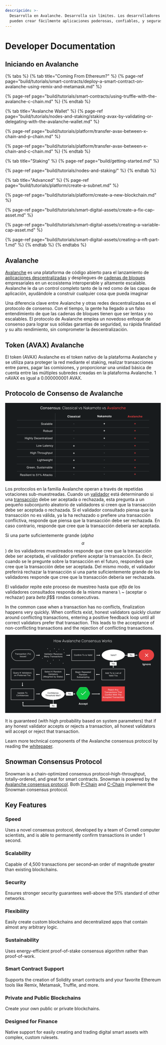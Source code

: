 ```yaml
---
descripción: >-
  Desarrolla en Avalanche. Desarrolla sin límites. Los desarrolladores que construyen en Avalanche
  pueden crear fácilmente aplicaciones poderosas, confiables, y seguras.
---
```


# Developer Documentation

## Iniciando en Avalanche

{% tabs %}
{% tab title="Coming From Ethereum?" %}
{% page-ref page="build/tutorials/smart-contracts/deploy-a-smart-contract-on-avalanche-using-remix-and-metamask.md" %}

{% page-ref page="build/tutorials/smart-contracts/using-truffle-with-the-avalanche-c-chain.md" %}
{% endtab %}

{% tab title="Avalanche Wallet" %}
{% page-ref page="build/tutorials/nodes-and-staking/staking-avax-by-validating-or-delegating-with-the-avalanche-wallet.md" %}

{% page-ref page="build/tutorials/platform/transfer-avax-between-x-chain-and-p-chain.md" %}

{% page-ref page="build/tutorials/platform/transfer-avax-between-x-chain-and-c-chain.md" %}
{% endtab %}

{% tab title="Staking" %}
{% page-ref page="build/getting-started.md" %}

{% page-ref page="build/tutorials/nodes-and-staking/" %}
{% endtab %}

{% tab title="Advanced" %}
{% page-ref page="build/tutorials/platform/create-a-subnet.md" %}

{% page-ref page="build/tutorials/platform/create-a-new-blockchain.md" %}

{% page-ref page="build/tutorials/smart-digital-assets/create-a-fix-cap-asset.md" %}

{% page-ref page="build/tutorials/smart-digital-assets/creating-a-variable-cap-asset.md" %}

{% page-ref page="build/tutorials/smart-digital-assets/creating-a-nft-part-1.md" %}
{% endtab %}
{% endtabs %}

## Avalanche

[Avalanche](https://avax.network) es una plataforma de código abierto para el lanzamiento de [aplicaciones descentralizadas](https://support.avalabs.org/en/articles/4587146-what-is-a-decentralized-application-dapp) y despliegues de [cadenas de bloques](http://support.avalabs.org/en/articles/4064677-what-is-a-blockchain) empresariales en un ecosistema interoperable y altamente escalable. Avalanche le da un control completo tanto de la red como de las capas de aplicación, ayudándole a construir cualquier cosa que pueda imaginar

Una diferencia clave entre Avalanche y otras redes descentralizadas es el protocolo de consenso. Con el tiempo, la gente ha llegado a un falso entendimiento de que las cadenas de bloques tienen que ser lentas y no escalables. El protocolo de Avalanche emplea un novedoso enfoque de consenso para lograr sus sólidas garantías de seguridad, su rápida finalidad y su alto rendimiento, sin comprometer la descentralización.

## Token \(AVAX\) Avalanche

El token \(AVAX\) Avalanche es el token nativo de la plataforma Avalanche y se utiliza para proteger la red mediante el staking, realizar transacciones entre pares, pagar las comisiones, y proporcionar una unidad básica de cuenta entre las múltiples subredes creadas en la plataforma Avalanche. 1 nAVAX es igual a 0.000000001 AVAX.

## Protocolo de Consenso de Avalanche

![Comparación de consenso](.gitbook/assets/consensus-comparison.png)

Los protocolos en la familia Avalanche operan a través de repetidas votaciones sub-muestreadas. Cuando un [validador](http://support.avalabs.org/en/articles/4064704-what-is-a-blockchain-validator) está determinando si una [transacción](http://support.avalabs.org/en/articles/4587384-what-is-a-transaction) debe ser aceptada o rechazada, esta pregunta a un pequeño subconjunto aleatorio de validadores si creen que la transacción debe ser aceptada o rechazada. Si el validador consultado piensa que la transacción no es válida, ya la ha rechazado o prefiere una transacción conflictiva, responde que piensa que la transacción debe ser rechazada. En caso contrario, responde que cree que la transacción debería ser aceptada.

Si una parte suficientemente grande \(_alpha_ $$α$$\) de los validadores muestreados responde que cree que la transacción debe ser aceptada, el validador prefiere aceptar la transacción. Es decir, cuando se le pregunte sobre la transacción en el futuro, responderá que cree que la transacción debe ser aceptada. Del mismo modo, el validador preferirá rechazar la transacción si una parte suficientemente grande de los validadores responde que cree que la transacción debería ser rechazada.

El validador repite este proceso de muestreo hasta que _alfa_ de los validadores consultados responda de la misma manera \ ~ (aceptar o rechazar) para _beta_ $β$$$ rondas consecutivas.

In the common case when a transaction has no conflicts, finalization happens very quickly. When conflicts exist, honest validators quickly cluster around conflicting transactions, entering a positive feedback loop until all correct validators prefer that transaction. This leads to the acceptance of non-conflicting transactions and the rejection of conflicting transactions.

![How Avalanche Consensus Works](.gitbook/assets/howavalancheconsensusworks.png)

It is guaranteed \(with high probability based on system parameters\) that if any honest validator accepts or rejects a transaction, all honest validators will accept or reject that transaction.

Learn more technical components of the Avalanche consensus protocol by reading the [whitepaper](https://arxiv.org/pdf/1906.08936.pdf).

## Snowman Consensus Protocol

Snowman is a chain-optimized consensus protocol–high-throughput, totally-ordered, and great for smart contracts. Snowman is powered by the [Avalanche consensus protocol](./#avalanche-consensus-protocol). Both [P-Chain](learn/platform-overview/#platform-chain-p-chain) and [C-Chain](learn/platform-overview/#contract-chain-c-chain) implement the Snowman consensus protocol.

## Key Features

### Speed

Uses a novel consensus protocol, developed by a team of Cornell computer scientists, and is able to permanently confirm transactions in under 1 second.

### Scalability

Capable of 4,500 transactions per second–an order of magnitude greater than existing blockchains.

### Security

Ensures stronger security guarantees well-above the 51% standard of other networks.

### Flexibility

Easily create custom blockchains and decentralized apps that contain almost any arbitrary logic.

### Sustainability

Uses energy-efficient proof-of-stake consensus algorithm rather than proof-of-work.

### Smart Contract Support

Supports the creation of Solidity smart contracts and your favorite Ethereum tools like Remix, Metamask, Truffle, and more.

### Private and Public Blockchains

Create your own public or private blockchains.

### Designed for Finance

Native support for easily creating and trading digital smart assets with complex, custom rulesets.

<!--stackedit_data:
eyJoaXN0b3J5IjpbOTk1ODQwOTM4LDE1NjQ5NDQzNDEsLTE4Mz
MyMjQzMzEsOTg4MTAxOTcwXX0=
-->
